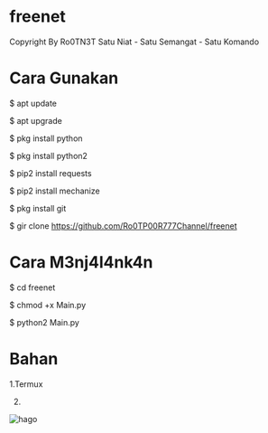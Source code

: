 # freenet
Copyright By Ro0TN3T
Satu Niat - Satu Semangat - Satu Komando

# Cara Gunakan
$ apt update

$ apt upgrade

$ pkg install python

$ pkg install python2

$ pip2 install requests

$ pip2 install mechanize

$ pkg install git

$ gir clone https://github.com/Ro0TP00R777Channel/freenet



# Cara M3nj4l4nk4n 



$ cd freenet

$ chmod +x Main.py

$ python2 Main.py

# Bahan

1.Termux

2.

![hago](https://i.postimg.cc/VLTDPM1y/Screenshot-2019-10-27-16-23-03-196-com-psiphon3-subscription-pic.png)
